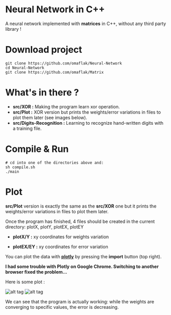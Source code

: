 # Neural Network in C++
A neural network implemented with **matrices** in C++, without any third party library !

# Download project
    git clone https://github.com/omaflak/Neural-Network
    cd Neural-Network
    git clone https://github.com/omaflak/Matrix

# What's in there ?

+ **src/XOR :** Making the program learn xor operation.
+ **src/Plot :** XOR version but prints the weights/error variations in files to plot them later (see images below).
+ **src/Digits-Recognition :** Learning to recognize hand-written digits with a training file.

# Compile & Run
    # cd into one of the directories above and:
    sh compile.sh
    ./main

# Plot
**src/Plot** version is exactly the same as the **src/XOR** one but it prints the weights/error variations in files to plot them later.

Once the program has finished, 4 files should be created in the current directory: plotX, plotY, plotEX, plotEY

+ **plotX/Y :** xy coordinates for weights variation

+ **plotEX/EY :** xy coordinates for error variation

You can plot the data with **[plotly](https://plot.ly/create/)** by pressing the **import** button (top right).

**I had some trouble with Plotly on Google Chrome. Switching to another browser fixed the problem...**

Here is some plot :

![alt tag](https://github.com/omaflak/Neural-Network/blob/master/images/weightsPlot.png?raw=true)
![alt tag](https://github.com/omaflak/Neural-Network/blob/master/images/errorPlot.png?raw=true)

We can see that the program is actually working: while the weights are converging to specific values, the error is decreasing.
